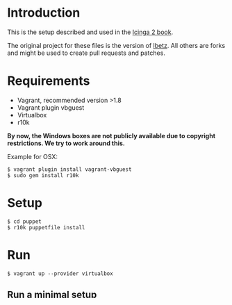 # Introduction

This is the setup described and used in the [Icinga 2 book](http://amzn.to/2eOU1ey).

The original project for these files is the version of [lbetz](https://github.com/lbetz/vagrant-icinga-book). All others are forks and might be used to create pull requests and patches.

# Requirements

* Vagrant, recommended version >1.8
* Vagrant plugin vbguest
* Virtualbox
* r10k

**By now, the Windows boxes are not publicly available due to copyright restrictions. We try to work around this.**

Example for OSX:

    $ vagrant plugin install vagrant-vbguest
    $ sudo gem install r10k

# Setup

    $ cd puppet
    $ r10k puppetfile install

# Run

    $ vagrant up --provider virtualbox

## Run a minimal setup

Since these boxes were created to simulate an entire network, at least the gateway node `draco` is needed to run other boxes.

The node `fornax` is the Icinga 2 master - you will want to start experimenting with this node but you should start it as the last of the setup. As default the monitoring configuration is deployed so that all machines are monitored.

## Disable monitoring configuration

The configuration files contain all monitoring objects i.e. hosts, services etc. are stored in modules.private/profile/files/icinga2/zones.d/ and will be deployed to /etc/icinga2/zones.d on `fornax` automatically during the provision process. To disable this behavoir edit the following file before provisioning the VM `fornax`:

    $ cd vagrant-icinga-book
    $ vi hieradata/fornax.yaml
      profile::icinga2::master::manage_config: false

# Description of virtual machines

All machines are located to one of two networks. The internal network `icinga-book.local` (172.16.1.0/24) is connected to the dmz `icinga-book.net` (172.16.2.0/24) via the default gateway `draco`.

All machines are CenOS 7 if nothing different is descripted.

## draco

Default gateway to the internat with DHCP, DNS for both zones. Host with two local interfaces for both network zones and a NAT interface as gateway to the internet.

## aquarius (internal net)

Contains a Postgresql DBMS with database `drupal` for the website `www.icinga-book.net/drupal` and a tomcat based application server.

## carina (internal net)
Puppet master with puppetdb.

## antlia (dmz)

Has an installed Apache webserver with three virtual hosts. An internet portal `www.icinga-book.net` in english and german, `online.icinga-book.net` via HTTPS simulate an online shop and `cash.icinga-book.net` via HTTPS serves a receipt page. If you set a name solution for all three names to 127.0.0.1 i.e. in your hosts file you can access the HTTP pages via port 8080 and the HTTPS pages via 8443. Both ports are forwarded to the VM.

## gmw (internal net)

Installation of Postfix and Dovecot. The Postfix is listing on smtp and submission, the dovecot is configured for IMAPS.

## kmw (dmz)

Mail relay for `gmw` with postfix (SMTP) and clamav (unix socket).

## sextans (internal net)

A squid installation as webproxy on standard port 3128. The traffic is rerouted to the external squid on `sagittarius`.

## sagittarius (dmz)

The external webproxy for connections from the internal squid and all hosts in the dmz.

## sculptor (dmz)

The Icinga 2 Satellit for all checks to the dmz.

## fornax (internal net)

Icinga 2, Icinga Web 2, MySQL DBMS and databases for both (`icinga` and `icingaweb2`). The VM has an additional net interface with the ip 192.168.56.10 that is accessable from your local machine via 192.168.56.1.
